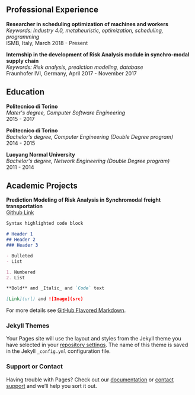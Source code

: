 
## Professional Experience

**Researcher in scheduling optimization of machines and workers**   
*Keywords: Industry 4.0, metaheuristic, optimization, scheduling, programming*    
ISMB, Italy, March 2018 - Present

**Internship in the development of Risk Analysis module in synchro-modal supply chain**   
*Keywords: Risk analysis, prediction modeling, database*    
Fraunhofer IVI, Germany, April 2017 - November 2017


## Education

**Politecnico di Torino**  
*Mater's degree, Computer Software Engineering*  
2015 - 2017  

**Politecnico di Torino**  
*Bachelor's degree, Computer Engineering (Double Degree program)*  
2014 - 2015  

**Luoyang Normal University**  
*Bachelor's degree, Network Engineering (Double Degree program)*  
2011 - 2014 


## Academic Projects  
**Prediction Modeling of Risk Analysis in Synchromodal freight transportation**  
[Github Link](https://github.com/POLITO-SYNCHRONET/SynchromodalOptimizationSimulator)  

```markdown
Syntax highlighted code block

# Header 1
## Header 2
### Header 3

- Bulleted
- List

1. Numbered
2. List

**Bold** and _Italic_ and `Code` text

[Link](url) and ![Image](src)
```

For more details see [GitHub Flavored Markdown](https://guides.github.com/features/mastering-markdown/).

### Jekyll Themes

Your Pages site will use the layout and styles from the Jekyll theme you have selected in your [repository settings](https://github.com/Yuanyuan517/Grow/settings). The name of this theme is saved in the Jekyll `_config.yml` configuration file.

### Support or Contact

Having trouble with Pages? Check out our [documentation](https://help.github.com/categories/github-pages-basics/) or [contact support](https://github.com/contact) and we’ll help you sort it out.
